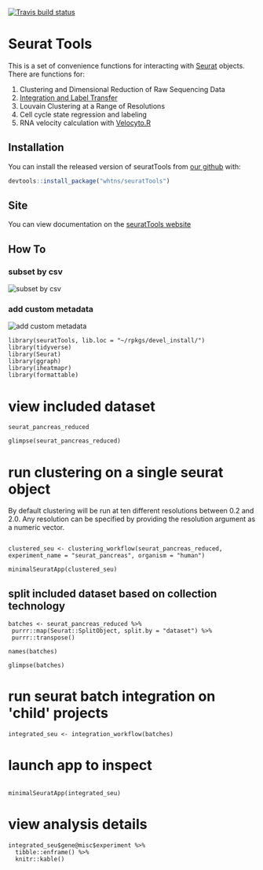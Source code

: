 <!-- badges: start -->
[![Travis build status](https://travis-ci.org/whtns/seuratTools.svg?branch=master)](https://travis-ci.org/whtns/seuratTools)
<!-- badges: end -->

# Seurat Tools

This is a set of convenience functions for interacting with [Seurat](https://github.com/satijalab/seurat) objects. 
There are functions for:
1. Clustering and Dimensional Reduction of Raw Sequencing Data
2. [Integration and Label Transfer](https://satijalab.org/seurat/v3.0/pancreas_integration_label_transfer.html)
3. Louvain Clustering at a Range of Resolutions 
4. Cell cycle state regression and labeling 
5. RNA velocity calculation with [Velocyto.R](https://velocyto.org/)


## Installation

You can install the released version of seuratTools from [our github](https://github.com/whtns/seuratTools) with:

``` r
devtools::install_package("whtns/seuratTools")
```

## Site

You can view documentation on the [seuratTools website](https://whtns.github.io/seuratTools)

## How To 

### subset by csv

![subset by csv](README_docs/subset_by_csv.gif)

### add custom metadata

![add custom metadata](README_docs/add_arbitrary_metadata.gif)


```
library(seuratTools, lib.loc = "~/rpkgs/devel_install/")
library(tidyverse)
library(Seurat)
library(ggraph)
library(iheatmapr)
library(formattable)
```

# view included dataset 

```
seurat_pancreas_reduced

glimpse(seurat_pancreas_reduced)
```

# run clustering on a single seurat object

By default clustering will be run at ten different resolutions between 0.2 and 2.0. Any resolution can be specified by providing the resolution argument as a numeric vector.

```

clustered_seu <- clustering_workflow(seurat_pancreas_reduced, experiment_name = "seurat_pancreas", organism = "human")
```

```
minimalSeuratApp(clustered_seu)
```

## split included dataset based on collection technology 

```
batches <- seurat_pancreas_reduced %>%
 purrr::map(Seurat::SplitObject, split.by = "dataset") %>%
 purrr::transpose()

names(batches)

glimpse(batches)

```

# run seurat batch integration on 'child' projects

```
integrated_seu <- integration_workflow(batches)
```

# launch app to inspect

```

minimalSeuratApp(integrated_seu)

```

# view analysis details

```
integrated_seu$gene@misc$experiment %>% 
  tibble::enframe() %>% 
  knitr::kable()
```

